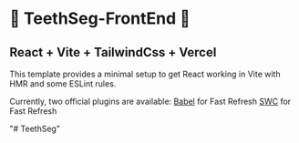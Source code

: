 # 🦷 TeethSeg-FrontEnd 🦷

## React + Vite + TailwindCss + Vercel

This template provides a minimal setup to get React working in Vite with HMR and some ESLint rules.

Currently, two official plugins are available:
[Babel](https://babeljs.io/) for Fast Refresh
[SWC](https://swc.rs/) for Fast Refresh


"# TeethSeg" 
